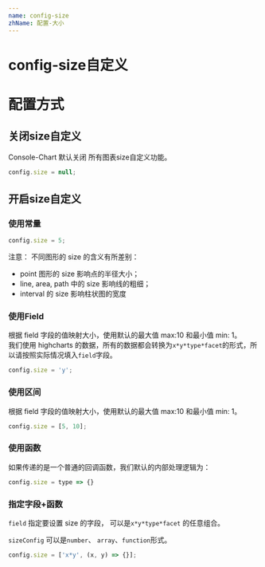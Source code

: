 ```yaml
---
name: config-size
zhName: 配置-大小
---
```


# config-size自定义



# 配置方式

## 关闭size自定义
Console-Chart 默认关闭 所有图表size自定义功能。

```javascript
config.size = null;
```


## 开启size自定义

### 使用常量
```javascript
config.size = 5;
```

注意： 不同图形的 size 的含义有所差别：

- point 图形的 size 影响点的半径大小；
- line, area, path 中的 size 影响线的粗细；
- interval 的 size 影响柱状图的宽度


### 使用Field

根据 field 字段的值映射大小，使用默认的最大值 max:10 和最小值 min: 1。<br />我们使用 highcharts 的数据，所有的数据都会转换为`x*y*type*facet`的形式，所以请按照实际情况填入`field`字段。

```javascript
config.size = 'y';
```


### 使用区间
根据 field 字段的值映射大小，使用默认的最大值 max:10 和最小值 min: 1。

```javascript
config.size = [5, 10];
```


### 使用函数
如果传递的是一个普通的回调函数，我们默认的内部处理逻辑为：
```javascript
config.size = type => {}
```


### 指定字段+函数

`field` 指定要设置 size 的字段， 可以是`x*y*type*facet` 的任意组合。

`sizeConfig` 可以是`number`、 `array`、`function`形式。

```javascript
config.size = ['x*y', (x, y) => {}];
```

